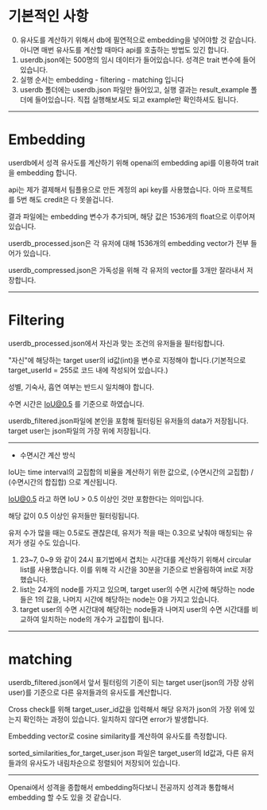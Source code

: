 # 기본적인 사항
0. 유사도를 계산하기 위해서 db에 필연적으로 embedding을 넣어야할 것 같습니다. 아니면 매번 유사도를 계산할 때마다 api를 호출하는 방법도 있긴 합니다.
2. userdb.json에는 500명의 임시 데이터가 들어있습니다. 성격은 trait 변수에 들어있습니다.
3. 실행 순서는 embedding - filtering - matching 입니다
4. userdb 폴더에는 userdb.json 파일만 들어있고, 실행 결과는 result_example 폴더에 들어있습니다. 직접 실행해보셔도 되고 example만 확인하셔도 됩니다.

---
# Embedding 
userdb에서 성격 유사도를 계산하기 위해 openai의 embedding api를 이용하여 trait을 embedding 합니다.

api는 제가 결제해서 팀플용으로 만든 계정의 api key를 사용했습니다. 아마 프로젝트를 5번 해도 credit은 다 못쓸겁니다.

결과 파일에는 embedding 변수가 추가되며, 해당 값은 1536개의 float으로 이루어져 있습니다.

userdb_processed.json은 각 유저에 대해 1536개의 embedding vector가 전부 들어가 있습니다.

userdb_compressed.json은 가독성을 위해 각 유저의 vector를 3개만 잘라내서 저장합니다.

---
# Filtering
userdb_processed.json에서 자신과 맞는 조건의 유저들을 필터링합니다.

"자신"에 해당하는 target user의 id값(int)을 변수로 지정해야 합니다.(기본적으로 target_userId = 255로 코드 내에 작성되어 있습니다.)

성별, 기숙사, 흡연 여부는 반드시 일치해야 합니다.

수면 시간은 IoU@0.5 를 기준으로 하였습니다.

userdb_filtered.json파일에 본인을 포함해 필터링된 유저들의 data가 저장됩니다. target user는 json파일의 가장 위에 저장됩니다.

---
* 수면시간 계산 방식

IoU는 time interval의 교집합의 비율을 계산하기 위한 값으로, (수면시간의 교집합) / (수면시간의 합집합) 으로 계산됩니다.

IoU@0.5 라고 하면 IoU > 0.5 이상인 것만 포함한다는 의미입니다.

해당 값이 0.5 이상인 유저들만 필터링됩니다.

유저 수가 많을 때는 0.5로도 괜찮은데, 유저가 적을 때는 0.3으로 낮춰야 매칭되는 유저가 생길 수도 있습니다.

1. 23\~7, 0\~9 와 같이 24시 표기법에서 겹치는 시간대를 계산하기 위해서 circular list를 사용했습니다. 이를 위해 각 시간을 30분을 기준으로 반올림하여 int로 저장했습니다.
2. list는 24개의 node를 가지고 있으며, target user의 수면 시간에 해당하는 node들은 1의 값을, 나머지 시간에 해당하는 node는 0을 가지고 있습니다.
3. target user의 수면 시간대에 해당하는 node들과 나머지 user의 수면 시간대를 비교하여 일치하는 node의 개수가 교집합이 됩니다.

---
# matching
userdb_filtered.json에서 앞서 필터링의 기준이 되는 target user(json의 가장 상위 user)를 기준으로 다른 유저들과의 유사도를 계산합니다.

Cross check를 위해 target_user_id값을 입력해서 해당 유저가 json의 가장 위에 있는지 확인하는 과정이 있습니다. 일치하지 않다면 error가 발생합니다.

Embedding vector로 cosine similarity를 계산하여 유사도를 측정합니다.

sorted_similarities_for_target_user.json 파일은 target_user의 Id값과, 다른 유저들과의 유사도가 내림차순으로 정렬되어 저장되어 있습니다.

---
Openai에서 성격을 종합해서 embedding하다보니 전공까지 성격과 통합해서 embedding 할 수도 있을 것 같습니다.
